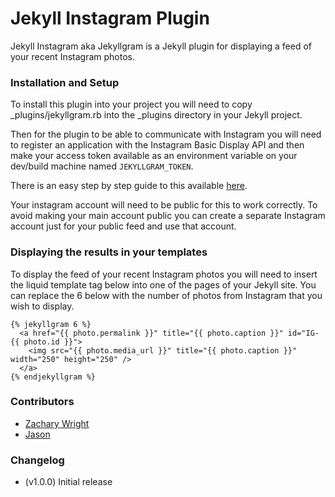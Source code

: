 # Jekyll Instagram Plugin

Jekyll Instagram aka Jekyllgram is a Jekyll plugin for displaying a feed of your recent Instagram photos.


### Installation and Setup

To install this plugin into your project you will need to copy _plugins/jekyllgram.rb into the _plugins directory
in your Jekyll project.

Then for the plugin to be able to communicate with Instagram you will need to register an application with the Instagram Basic Display API and then make your access token available as an environment variable on your dev/build machine named `JEKYLLGRAM_TOKEN`.

There is an easy step by step guide to this available [here](https://essential-addons.com/elementor/how-to-get-instagram-access-token/).

Your instagram account will need to be public for this to work correctly. To avoid making your main account public you can create a separate Instagram account just for your public feed and use that account.


### Displaying the results in your templates

To display the feed of your recent Instagram photos you will need to insert the liquid template tag below into one of the pages of your Jekyll site. You can replace the 6 below with the number of photos from Instagram that you wish to display.

```liquid
{% jekyllgram 6 %}
  <a href="{{ photo.permalink }}" title="{{ photo.caption }}" id="IG-{{ photo.id }}">
    <img src="{{ photo.media_url }}" title="{{ photo.caption }}" width="250" height="250" />
  </a>
{% endjekyllgram %}
```


### Contributors

- [Zachary Wright](https://github.com/zachwright)
- [Jason](https://github.com/jschee)

### Changelog

- (v1.0.0) Initial release

